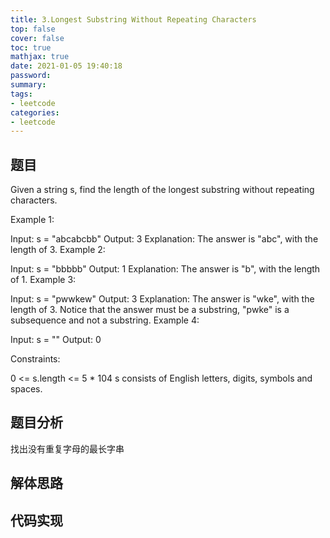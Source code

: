 ```yaml
---
title: 3.Longest Substring Without Repeating Characters
top: false
cover: false
toc: true
mathjax: true
date: 2021-01-05 19:40:18
password:
summary:
tags:
- leetcode
categories:
- leetcode
---
```


## 题目

Given a string s, find the length of the longest substring without repeating characters.

Example 1:

Input: s = "abcabcbb"
Output: 3
Explanation: The answer is "abc", with the length of 3.
Example 2:

Input: s = "bbbbb"
Output: 1
Explanation: The answer is "b", with the length of 1.
Example 3:

Input: s = "pwwkew"
Output: 3
Explanation: The answer is "wke", with the length of 3.
Notice that the answer must be a substring, "pwke" is a subsequence and not a substring.
Example 4:

Input: s = ""
Output: 0

Constraints:

0 <= s.length <= 5 * 104
s consists of English letters, digits, symbols and spaces.

## 题目分析

找出没有重复字母的最长字串

## 解体思路



## 代码实现
